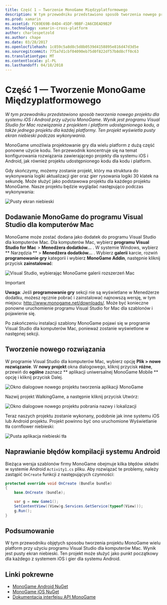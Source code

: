 ```yaml
---
title: Część 1 — Tworzenie MonoGame Międzyplatformowego
description: W tym przewodniku przedstawiono sposób tworzenia nowego projektu dla systemu iOS i Android przy użyciu MonoGame. Wynik jest programu Visual Studio for Mac rozwiązania z projektem i platform udostępnionego kodu, a także jednego projektu dla każdej platformy. Ten projekt wyświetla pusty ekran niebieski podczas wykonywania.
ms.prod: xamarin
ms.assetid: FC69E69B-04D4-45DF-9BBF-2A6CDEAD9B2F
ms.technology: xamarin-cross-platform
author: charlespetzold
ms.author: chape
ms.date: 03/28/2017
ms.openlocfilehash: 1c859c5a8d8c5d8b0539d4158895e816d47d3d5e
ms.sourcegitcommit: 775a7d1cbf04090eb75d0f822df57b8d8cff0c63
ms.translationtype: MT
ms.contentlocale: pl-PL
ms.lasthandoff: 04/18/2018
---
```

# <a name="part-1--creating-a-cross-platform-monogame"></a>Część 1 — Tworzenie MonoGame Międzyplatformowego

_W tym przewodniku przedstawiono sposób tworzenia nowego projektu dla systemu iOS i Android przy użyciu MonoGame. Wynik jest programu Visual Studio for Mac rozwiązania z projektem i platform udostępnionego kodu, a także jednego projektu dla każdej platformy. Ten projekt wyświetla pusty ekran niebieski podczas wykonywania._

MonoGame umożliwia projektowanie gry dla wielu platform z dużą część ponowne użycie kodu. Ten przewodnik koncentruje się na temat konfigurowania rozwiązania zawierającego projekty dla systemu iOS i Android, jak również projektu udostępnionego kodu dla kodu i platform.

Gdy skończymy, możemy zostanie projekt, który ma struktura do wykonywania logiki aktualizacji gier oraz gier rysowania logiki 30 klatek na sekundę. Może służyć jako podstawowa projektu dla każdego projektu MonoGame. Nasze projektu będzie wyglądać następująco podczas wykonywania:

![Pusty ekran niebieski](part1-images/image1.png)

## <a name="adding-monogame-to-visual-studio-for-mac"></a>Dodawanie MonoGame do programu Visual Studio dla komputerów Mac

MonoGame może zostać dodana jako dodatek do programu Visual Studio dla komputerów Mac. Dla komputerów Mac, wybierz **programu Visual Studio for Mac** > **Menedżera dodatków...**  . W systemie Windows, wybierz ** Narzędzia ** > **Menedżera dodatków...**  . Wybierz **galerii** karcie, rozwiń **programowanie gry** kategorii i wybierz **MonoGame Addin**, następnie kliknij przycisk **zainstalować**:

![Visual Studio, wybierając MonoGame galerii rozszerzeń Mac](part1-images/image2.png)

> [!IMPORTANT]
> **Uwaga**: Jeśli **programowanie gry** sekcji nie są wyświetlane w Menedżerze dodatku, możesz ręcznie pobrać i zainstalować najnowszą wersję, w tym miejscu: http://www.monogame.net/downloads/. Może być konieczne ponowne uruchomienie programu Visual Studio for Mac dla szablonów i pojawienie się.

Po zakończeniu instalacji szablony MonoGame pojawi się w programie Visual Studio dla komputerów Mac, ponieważ zostanie wyświetlone w następnej sekcji.

## <a name="creating-a-new-solution"></a>Tworzenie nowego rozwiązania

W programie Visual Studio dla komputerów Mac, wybierz opcję **Plik > nowe rozwiązanie**. W **nowy projekt** okna dialogowego, kliknij przycisk **różne**, przewiń do **ogólne** zaznacz ** aplikacji uniwersalnej MonoGame Mobile ** opcję i kliknij przycisk Dalej.

![Okno dialogowe nowego projektu tworzenia aplikacji MonoGame](part1-images/image3.png)

Nazwij projekt WalkingGame, a następnie kliknij przycisk Utwórz:

![Okno dialogowe nowego projektu pobrania nazwy i lokalizacji](part1-images/image4.png)

Teraz naszych projektu zostanie wykonany, podobnie jak inne systemu iOS lub Android projektu. Projekt powinno być ono uruchomione Wyświetlanie tła cornflower niebieski:

![Pusta aplikacja niebieski tła](part1-images/image5.png)

## <a name="fixing-android-compile-errors"></a>Naprawianie błędów kompilacji systemu Android

Bieżąca wersja szablonów firmy MonoGame obejmuje kilka błędów składni w systemie Android `Activity1.cs` pliku. Aby rozwiązać te problemy, należy zastąpić `OnCreate` funkcji z następujących czynności:

```csharp
protected override void OnCreate (Bundle bundle)
{
    base.OnCreate (bundle);

    var g = new Game1();
    SetContentView((View)g.Services.GetService(typeof(View)));
    g.Run();
}
```

## <a name="summary"></a>Podsumowanie

W tym przewodniku objętych sposobu tworzenia projektu MonoGame wielu platform przy użyciu programu Visual Studio dla komputerów Mac. Wynik jest pusty ekran niebieski. Ten projekt może służyć jako punkt początkowy dla każdego z systemem iOS i gier dla systemu Android.

## <a name="related-links"></a>Linki pokrewne

- [MonoGame Android NuGet](https://www.nuget.org/packages/MonoGame.Framework.Android/)
- [MonoGame iOS NuGet](https://www.nuget.org/packages/MonoGame.Framework.iOS/)
- [Dokumentacja interfejsu API MonoGame](http://www.monogame.net/documentation/?page=main)
